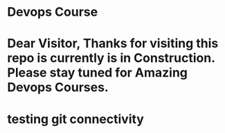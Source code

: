 <h1>Devops Course</h1>
<h1>Dear Visitor, Thanks for visiting this repo is currently is in Construction. Please stay tuned for Amazing Devops Courses.</h1>
<h1>testing git connectivity</h1>
